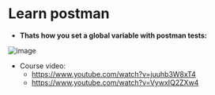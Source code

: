 # Learn postman

- **Thats how you set a global variable with postman tests:**

![image](https://user-images.githubusercontent.com/31458531/188494132-e9d92e52-eaa0-4187-a519-761264fbde1c.png)


- Course video:
  - https://www.youtube.com/watch?v=juuhb3W8xT4
  - https://www.youtube.com/watch?v=VywxIQ2ZXw4
